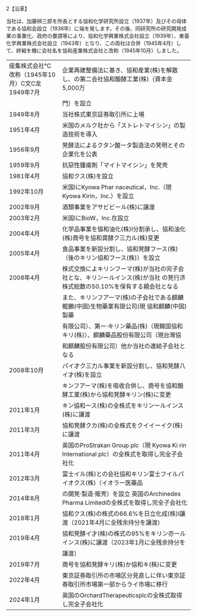 2【沿革】  

当社は、加藤辨三郎を所長とする協和化学研究所設立（1937年）及びその母体である協和会設立（1936年）に端を発します。その後、同研究所の研究開発成果の事業化、政府の要請等により、協和化学興業株式会社設立（1939年）、東亜化学興業株式会社設立（1943年）となり、この両社は合併（1945年4月）して、終戦を機に会社名を協和産業株式会社と改称（1945年10月）しました。  

<html><body><table><tr><td>座集株式会社℃改称（1945年10月）C文C龙 1949年7月</td><td>企業再建整備法に基き、協和産業(株)を解散し、の第二会社協和醱酵工業(株)（資本金5,000万</td></tr><tr><td></td><td>門）を設立</td></tr><tr><td>1949年8月</td><td>当社株式東京証券取引所に上場</td></tr><tr><td>1951年4月</td><td>米国のメルク社から「ストレトマイシン」の製造技術を導入</td></tr><tr><td>1956年9月</td><td>凳酵法によるクタン酸ータ製造法の凳明とその企業化を公表</td></tr><tr><td>1959年9月</td><td>抗惡性腫瘍劑「マイ卜マイシン」を凳壳</td></tr><tr><td>1981年4月</td><td>協和クス(株)を設立</td></tr><tr><td>1992年10月</td><td>米国lにKyowa Phar naceutical，Inc.（現 Kyowa Kirin，Inc.）を設立</td></tr><tr><td>2002年9月</td><td>酒類事業をアサビビール(株)に讓渡</td></tr><tr><td>2003年2月</td><td>米国IにBioW，Inc.在設立</td></tr><tr><td>2004年4月</td><td>化学品事業を恊和油化(株)I分割承し、協和油化(株)商号を協和龚酵ク三力ル(株)变更</td></tr><tr><td>2005年4月</td><td>食品事業を新設分割し、協和凳酵フース(株)（後のキリン協和フース(株)）を設立</td></tr><tr><td>2008年4月</td><td>株式交換によキリンフーマ(株)が当社の完子会社とな、キリンールインス(株)が当社 の凳行济株式総数の50.10%を保有する親会社となる</td></tr><tr><td></td><td>また、キリンフアーマ(株)の子会社である麒麟鲲鵬(中国)生物藥業有限公司(現 協和麒麟(中国)製藥</td></tr><tr><td></td><td>有限公司）、第ー·キリン藥品(株)（現韓国協和キリ(株)）、麒麟藥品股份有限公司（現台灣協</td></tr><tr><td></td><td>和麒麟股份有限公司）他か当社の連結子会社となる</td></tr><tr><td>2008年10月</td><td>パイ才ク三力ル事業を新設分割し、協和凳酵八イ才(株)を設立</td></tr><tr><td></td><td>キンフアーマ(株)を吸收合併し、商号を協和醱酵工業(株)から協和凳酵キリン(株)に变更</td></tr><tr><td>2011年1月</td><td>キン協和ース(株)の全株式をキリンールインス(株)に讓渡</td></tr><tr><td>2011年3月</td><td>協和凳酵クカ(株)の全株式をクイイーイク(株)に讓渡</td></tr><tr><td>2011年4月</td><td>英国のProStrakan Group plc（現 Kyowa Ki rin International plc）の全株式を取得し完全子会社化</td></tr><tr><td>2012年3月</td><td>富士イル(株)との会社協和キリン富士フイルパイオクス(株)（イオラー医藥品</td></tr><tr><td>2014年8月</td><td>の開凳·製造·販壳）を設立 英国のArchinedes Pharma Limitedの全株式を取得し完全子会社化</td></tr><tr><td>2018年1月</td><td>協和クス(株)の株式の66.6%を日立化成(株)I讓渡（2021年4月に全残余持分を讓渡）</td></tr><tr><td>2019年4月</td><td>協和凳酵イ才(株)の株式の95%をキリン亦ールインス(株)に讓渡（2023年1月に全残余持分を</td></tr><tr><td></td><td>讓渡）</td></tr><tr><td>2019年7月</td><td>商号を協和凳酵キリ(株)か協和キ(株)に变更</td></tr><tr><td>2022年4月</td><td>東京証券取引所の市場区分見直しに伴い東京証券取引所市場第一部からライ市場に移行</td></tr><tr><td>2024年1月</td><td>英国のOrchardTherapeuticsplcの全株式取得し完全子会社化</td></tr></table></body></html>  